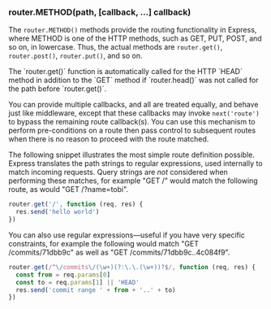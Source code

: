 <h3 id='router.METHOD'>router.METHOD(path, [callback, ...] callback)</h3>

The `router.METHOD()` methods provide the routing functionality in Express,
where METHOD is one of the HTTP methods, such as GET, PUT, POST, and so on,
in lowercase.  Thus, the actual methods are `router.get()`, `router.post()`,
`router.put()`, and so on.

<div class="doc-box doc-info" markdown="1">
  The `router.get()` function is automatically called for the HTTP `HEAD` method in
  addition to the `GET` method if `router.head()` was not called for the
  path before `router.get()`.
</div>

You can provide multiple callbacks, and all are treated equally, and behave just
like middleware, except that these callbacks may invoke `next('route')`
to bypass the remaining route callback(s).  You can use this mechanism to perform
pre-conditions on a route then pass control to subsequent routes when there is no
reason to proceed with the route matched.

The following snippet illustrates the most simple route definition possible.
Express translates the path strings to regular expressions, used internally
to match incoming requests. Query strings are _not_ considered when performing
these matches, for example "GET /" would match the following route, as would
"GET /?name=tobi".

```js
router.get('/', function (req, res) {
  res.send('hello world')
})
```

You can also use regular expressions&mdash;useful if you have very specific
constraints, for example the following would match "GET /commits/71dbb9c" as well
as "GET /commits/71dbb9c..4c084f9".

```js
router.get(/^\/commits\/(\w+)(?:\.\.(\w+))?$/, function (req, res) {
  const from = req.params[0]
  const to = req.params[1] || 'HEAD'
  res.send('commit range ' + from + '..' + to)
})
```
